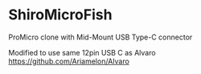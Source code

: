 # ShiroMicroFish
ProMicro clone with Mid-Mount USB Type-C connector

Modified to use same 12pin USB C as Alvaro
https://github.com/Ariamelon/Alvaro

